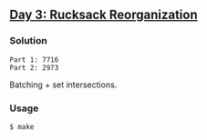 ## [Day 3: Rucksack Reorganization](https://adventofcode.com/2022/day/3)

### Solution
```
Part 1: 7716
Part 2: 2973
```
Batching + set intersections.

### Usage
```
$ make
```
